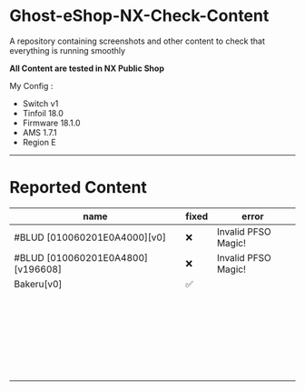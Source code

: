 # Ghost-eShop-NX-Check-Content
A repository containing screenshots and other content to check that everything is running smoothly


**All Content are tested in NX Public Shop**


My Config :
- Switch v1
- Tinfoil 18.0
- Firmware 18.1.0
- AMS 1.7.1
- Region E

________________________________

# Reported Content

| name                                     |  fixed | error  ​|
|------------------------------------------|--------|--------|
| #BLUD [010060201E0A4000][v0]             |   ❌​  |  Invalid PFSO Magic! ​  |
| #BLUD [010060201E0A4800][v196608]        |   ❌​  |  Invalid PFSO Magic! ​  |
|    Bakeru[v0]                             |  ✅ ​  |   ​  |
|         |   ​  |   ​  |
|         |   ​  |   ​  |
|         |   ​  |   ​  |
|         |   ​  |   ​  |
|         |   ​  |   ​  |
|         |   ​  |   ​  |
